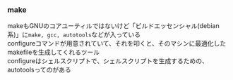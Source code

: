 ### make
<!-- {ISSUEタイトル}.md になります -->
<!-- ISSUEラベル名に対応するディレクトリに格納されます -->
<!-- ISSUEタイトルに`###`を足して、descriptionの1行目に自動追記します -->

makeもGNUのコアユーティルではないけど「ビルドエッセンシャル(debian系)」に`make, gcc, autotools`などが入っている  
configureコマンドが用意されていて、それを叩くと、そのマシンに最適化したmakefileを生成してくれるツール  
configureはシェルスクリプトで、シェルスクリプトを生成するための、autotoolsってのがある  
